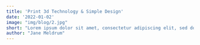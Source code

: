```yaml
---
title: 'Print 3d Technology & Simple Design'
date: '2022-01-02'
image: "img/blog/2.jpg"
short: "Lorem ipsum dolor sit amet, consectetur adipiscing elit, sed do eiusmod tempor incididunt ut labore et dolore magna aliqua."
author: "Jane Meldrum"
---
```

